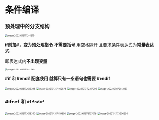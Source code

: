 # 条件编译

### 预处理中的分支结构

<img src="C:\Users\Lanson\AppData\Roaming\Typora\typora-user-images\image-20221013171244519.png" alt="image-20221013171244519" style="zoom:50%;" />

**if前加#，变为预处理指令**  **不需要括号** 用空格隔开  且要求条件表达式为**常量表达式**

即表达式内**不出现变量**

<img src="C:\Users\Lanson\AppData\Roaming\Typora\typora-user-images\image-20221013171822749.png" alt="image-20221013171822749" style="zoom:50%;" />

**#if 和 #endif 配套使用  就算只有一条语句也需要 #endif**

<img src="C:\Users\Lanson\AppData\Roaming\Typora\typora-user-images\image-20221013172003398.png" alt="image-20221013172003398" style="zoom:50%;" />

<img src="C:\Users\Lanson\AppData\Roaming\Typora\typora-user-images\image-20221013172102878.png" alt="image-20221013172102878" style="zoom:50%;" />

<img src="C:\Users\Lanson\AppData\Roaming\Typora\typora-user-images\image-20221013172317095.png" alt="image-20221013172317095" style="zoom:50%;" />

<img src="C:\Users\Lanson\AppData\Roaming\Typora\typora-user-images\image-20221013172813167.png" alt="image-20221013172813167" style="zoom:50%;" />

### #ifdef 和 `#ifndef`

<img src="C:\Users\Lanson\AppData\Roaming\Typora\typora-user-images\image-20221013173048340.png" alt="image-20221013173048340" style="zoom:50%;" />

<img src="C:\Users\Lanson\AppData\Roaming\Typora\typora-user-images\image-20221013173119856.png" alt="image-20221013173119856" style="zoom:50%;" />

<img src="C:\Users\Lanson\AppData\Roaming\Typora\typora-user-images\image-20221013173137076.png" alt="image-20221013173137076" style="zoom:50%;" />

<img src="C:\Users\Lanson\AppData\Roaming\Typora\typora-user-images\image-20221013173206554.png" alt="image-20221013173206554" style="zoom:50%;" />